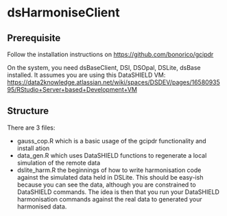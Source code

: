 # dsHarmoniseClient

## Prerequisite

Follow the installation instructions on https://github.com/bonorico/gcipdr

On the system, you need dsBaseClient, DSI, DSOpal, DSLite, dsBase installed. It assumes you are using this DataSHIELD VM: https://data2knowledge.atlassian.net/wiki/spaces/DSDEV/pages/1658093595/RStudio+Server+based+Development+VM

## Structure

There are 3 files:

* gauss_cop.R which is a basic usage of the gcipdr functionality and install ation
* data_gen.R which uses DataSHIELD functions to regenerate a local simulation of the remote data
* dslite_harm.R the beginnings of how to write harmonisation code against the simulated data held in DSLite. This should be easy-ish because you can see the data, although you are constrained to DataSHIELD commands. The idea is then that you run your DataSHIELD harmonisation commands against the real data to generated your harmonised data. 
